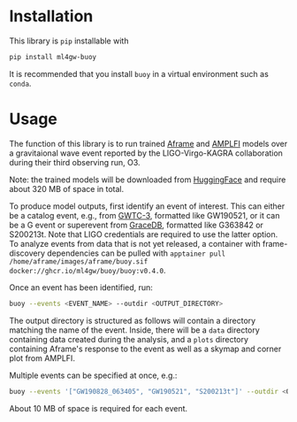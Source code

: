# Installation

This library is `pip` installable with

```bash
pip install ml4gw-buoy
```

It is recommended that you install `buoy` in a virtual environment such as `conda`.

# Usage

The function of this library is to run trained [Aframe](https://github.com/ML4GW/aframe) and [AMPLFI](https://github.com/ML4GW/amplfi) models over a gravitaional wave event reported by the LIGO-Virgo-KAGRA collaboration during their third observing run, O3.

Note: the trained models will be downloaded from [HuggingFace](https://huggingface.co/ML4GW) and require about 320 MB of space in total. 

To produce model outputs, first identify an event of interest. This can either be a catalog event, e.g., from [GWTC-3](https://arxiv.org/pdf/2111.03606), formatted like GW190521, or it can be a G event or superevent from [GraceDB](https://gracedb.ligo.org), formatted like G363842 or S200213t. Note that LIGO credentials are required to use the latter option. To analyze events from data that is not yet released, a container with frame-discovery dependencies can be pulled with `apptainer pull /home/aframe/images/aframe/buoy.sif docker://ghcr.io/ml4gw/buoy/buoy:v0.4.0`.

Once an event has been identified, run:

```bash
buoy --events <EVENT_NAME> --outdir <OUTPUT_DIRECTORY>
```

The output directory is structured as follows will contain a directory matching the name of the event.
Inside, there will be a `data` directory containing data created during the analysis, and a `plots`
directory containing Aframe's response to the event as well as a skymap and corner plot from AMPLFI.

Multiple events can be specified at once, e.g.:

```bash
buoy --events '["GW190828_063405", "GW190521", "S200213t"]' --outdir <OUTPUT_DIRECTORY>
```

About 10 MB of space is required for each event.
